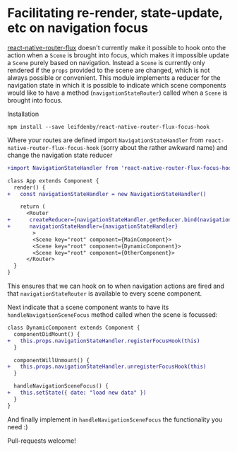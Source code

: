 # Facilitating re-render, state-update, etc on navigation focus

[react-native-router-flux](https://github.com/aksonov/react-native-router-flux)
doesn't currently make it possible to hook onto the action when a `Scene` is
brought into focus, which makes it impossible update a `Scene` purely based on
navigation. Instead a `Scene` is currently only rendered if the `props`
provided to the scene are changed, which is not always possible or convenient.
This module implements a reducer for the navigation state in which it is
possible to indicate which scene components would like to have a method
(`navigationStateRouter`) called when a `Scene` is brought into focus.

Installation

    npm install --save leifdenby/react-native-router-flux-focus-hook

Where your routes are defined import `NavigationStateHandler` from
`react-native-router-flux-focus-hook` (sorry about the rather awkward name) and
change the navigation state reducer


```diff
+import NavigationStateHandler from 'react-native-router-flux-focus-hook'

class App extends Component {
  render() {
+   const navigationStateHandler = new NavigationStateHandler()

    return (
      <Router 
+      createReducer={navigationStateHandler.getReducer.bind(navigationStateHandler)} 
+      navigationStateHandler={navigationStateHandler}
        >
        <Scene key="root" component={MainComponent}>
        <Scene key="root" component={DynamicComponent}>
        <Scene key="root" component={OtherComponent}>
      </Router>
  }
}
```

This ensures that we can hook on to when navigation actions are fired and
that `navigationStateRouter` is available to every scene component.

Next indicate that a scene component wants to have its
`handleNavigationSceneFocus` method called when the scene is focussed:

```diff
class DynamicComponent extends Component {
  componentDidMount() {
+   this.props.navigationStateHandler.registerFocusHook(this)
  }

  componentWillUnmount() {
+   this.props.navigationStateHandler.unregisterFocusHook(this)
  }

  handleNavigationSceneFocus() {
+   this.setState({ date: "load new data" })
  }
}
```

And finally implement in `handleNavigationSceneFocus` the functionality you need :)

Pull-requests welcome!
